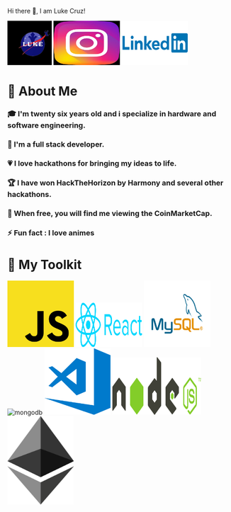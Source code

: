Hi there 👋, I am Luke Cruz!


<a href="https://linkfly.to/lukecr"><img src="./images/luke-logo.jpeg" alt="More" width="100" height="100"></a>
<a href="https://www.instagram.com/lukecruzof/"><img src="./images/Instagram-logo.jpeg" alt="Instagram" width="150" height="100"></a>
<a href=""><img src="./images/Linkedin-Logo.png" alt="Linkedin" width="150" height="100"></a>



<h1 style="color=red;">👦 About Me</h1>


<h3>🎓 I'm twenty six years old and i specialize in hardware and software engineering.</h3>
<h3>🔨 I'm a full stack developer.</h3>
<h3>💗 I love hackathons for bringing my ideas to life.</h3>
<h3>🏆 I have won HackTheHorizon by Harmony and several other hackathons.</h3>
<h3>🚀 When free, you will find me  viewing the CoinMarketCap.</h3>
<h3>⚡ Fun fact : I love animes</h3>

<h1>🧰 My Toolkit</h1>

<img style="display=block;" src="./images/js-logo.png" alt="js" width="150" height="150"/>
<img src="./images/react-logo.png" alt="react" width="150" height="100"/>
<img src="/images/MySQL-logo.png" alt="SQL" width="150" height="150"/><br/>
<img src="./images/mongo-logo.png" alt="mongodb" width="150" height="100"/>
<img src="./images/vscode-logo.png" alt="vscode" width="150" height="150"/>
<img src="/images/node-logo.png" alt="nodejs" width="200" height="130"/>
<img src="./images/ethereum-logo.png" alt="ethereum" width="150" height="200"/>

